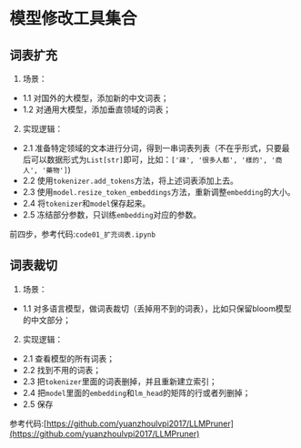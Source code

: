 # 模型修改工具集合

## 词表扩充

1. 场景：
- 1.1 对国外的大模型，添加新的中文词表；
- 1.2 对通用大模型，添加垂直领域的词表；
2. 实现逻辑：
- 2.1 准备特定领域的文本进行分词，得到一串词表列表（不在乎形式，只要最后可以数据形式为`List[str]`即可，比如：`['疎', '很多人都', '樣的', '商人', '藥物']`)
- 2.2 使用`tokenizer.add_tokens`方法，将上述词表添加上去。
- 2.3 使用`model.resize_token_embeddings`方法，重新调整`embedding`的大小。
- 2.4 将`tokenizer`和`model`保存起来。
- 2.5 冻结部分参数，只训练`embedding`对应的参数。

前四步，参考代码:`code01_扩充词表.ipynb`

## 词表裁切

1. 场景：
- 1.1 对多语言模型，做词表裁切（丢掉用不到的词表），比如只保留bloom模型的中文部分；

2. 实现逻辑：
- 2.1 查看模型的所有词表；
- 2.2 找到不用的词表；
- 2.3 把`tokenizer`里面的词表删掉，并且重新建立索引；
- 2.4 把`model`里面的`embedding`和`lm_head`的矩阵的行或者列删掉；
- 2.5 保存

参考代码:[https://github.com/yuanzhoulvpi2017/LLMPruner](https://github.com/yuanzhoulvpi2017/LLMPruner)
